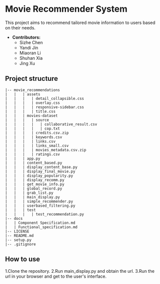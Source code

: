 # Movie Recommender System

This project aims to recommend tailored movie information to users based on their needs.

- **Contributors:** 
  - Sizhe Chen
  - Yandi Jin
  - Miaoran Li
  - Shuhan Xia
  - Jing Xu

## Project structure
```
|-- movie_recommendations
|   |   | assets
|   |   |   | detail_collapsible.css
|   |   |   | overlay.css
|   |   |   | responsive-sidebar.css
|   |   |   | title.css
|   |   | movies-dataset
|   |   |   | source
|   |   |   |   | collaborative_result.csv
|   |   |   |   | cop.txt
|   |   |   | credits.csv.zip
|   |   |   | keywords.csv
|   |   |   | links.csv
|   |   |   | links_small.csv
|   |   |   | movies_metadata.csv.zip
|   |   |   | ratings.csv
|   |   | app.py
|   |   | content_based.py
|   |   | display_content_base.py
|   |   | display_final_movie.py
|   |   | display_popularity.py
|   |   | display_recomm.py
|   |   | get_movie_info.py
|   |   | global_record.py
|   |   | grab_list.py
|   |   | main_display.py
|   |   | simple_recommender.py
|   |   | userbased_filtering.py
|   |   | test
|   |   |   | test_recommendation.py
|-- docs
|   | Component Specification.md
|   | Functional_specification.md
|-- LICENSE
|-- README.md
|-- setup.py
|-- .gitignore
```

## How to use
1.Clone the repository.
2.Run main_display.py and obtain the url.
3.Run the url in your browser and get to the user's interface.
